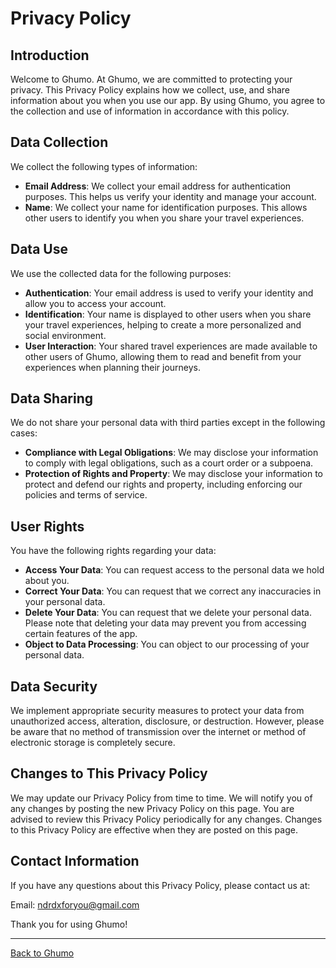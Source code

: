 # Privacy Policy

## Introduction
Welcome to Ghumo. At Ghumo, we are committed to protecting your privacy. This Privacy Policy explains how we collect, use, and share information about you when you use our app. By using Ghumo, you agree to the collection and use of information in accordance with this policy.

## Data Collection
We collect the following types of information:

- **Email Address**: We collect your email address for authentication purposes. This helps us verify your identity and manage your account.
- **Name**: We collect your name for identification purposes. This allows other users to identify you when you share your travel experiences.

## Data Use
We use the collected data for the following purposes:

- **Authentication**: Your email address is used to verify your identity and allow you to access your account.
- **Identification**: Your name is displayed to other users when you share your travel experiences, helping to create a more personalized and social environment.
- **User Interaction**: Your shared travel experiences are made available to other users of Ghumo, allowing them to read and benefit from your experiences when planning their journeys.

## Data Sharing
We do not share your personal data with third parties except in the following cases:

- **Compliance with Legal Obligations**: We may disclose your information to comply with legal obligations, such as a court order or a subpoena.
- **Protection of Rights and Property**: We may disclose your information to protect and defend our rights and property, including enforcing our policies and terms of service.

## User Rights
You have the following rights regarding your data:

- **Access Your Data**: You can request access to the personal data we hold about you.
- **Correct Your Data**: You can request that we correct any inaccuracies in your personal data.
- **Delete Your Data**: You can request that we delete your personal data. Please note that deleting your data may prevent you from accessing certain features of the app.
- **Object to Data Processing**: You can object to our processing of your personal data.

## Data Security
We implement appropriate security measures to protect your data from unauthorized access, alteration, disclosure, or destruction. However, please be aware that no method of transmission over the internet or method of electronic storage is completely secure.

## Changes to This Privacy Policy
We may update our Privacy Policy from time to time. We will notify you of any changes by posting the new Privacy Policy on this page. You are advised to review this Privacy Policy periodically for any changes. Changes to this Privacy Policy are effective when they are posted on this page.

## Contact Information
If you have any questions about this Privacy Policy, please contact us at:

Email: ndrdxforyou@gmail.com

Thank you for using Ghumo!

---

[Back to Ghumo](https://github.com/Theiplusminus/PrivacyPolicies/blob/main/privacy_policy.md)

